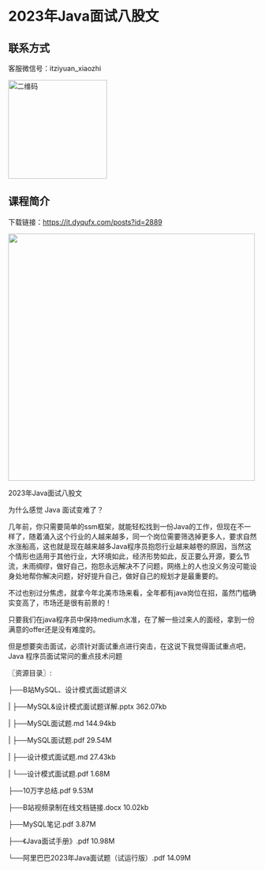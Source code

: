 # 2023年Java面试八股文

## 联系方式

客服微信号：itziyuan_xiaozhi

<img src="https://ziyuanyun.oss-cn-guangzhou.aliyuncs.com/common/20240614073449/666b82192834a.jpg" width="200" height="200" alt="二维码">

## 课程简介

下载链接：https://it.dyqufx.com/posts?id=2889

<img src="https://ziyuanyun.oss-cn-guangzhou.aliyuncs.com/yun/20240515184414/664491fe703cb.jpg" width="500" alt="">

  2023年Java面试八股文



 为什么感觉 Java 面试变难了？

 几年前，你只需要简单的ssm框架，就能轻松找到一份Java的工作，但现在不一样了，随着涌入这个行业的人越来越多，同一个岗位需要筛选掉更多人，要求自然水涨船高，这也就是现在越来越多Java程序员抱怨行业越来越卷的原因，当然这个情形也适用于其他行业，大环境如此，经济形势如此，反正要么开源，要么节流，未雨绸缪，做好自己，抱怨永远解决不了问题，网络上的人也没义务没可能设身处地帮你解决问题，好好提升自己，做好自己的规划才是最重要的。

 不过也别过分焦虑，就拿今年北美市场来看，全年都有java岗位在招，虽然门槛确实变高了，市场还是很有前景的！

 只要我们在java程序员中保持medium水准，在了解一些过来人的面经，拿到一份满意的offer还是没有难度的。

 但是想要突击面试，必须针对面试重点进行突击，在这说下我觉得面试重点吧，Java 程序员面试常问的重点技术问题

 〖资源目录〗:

 ├──B站MySQL、设计模式面试题讲义

 | ├──MySQL&amp;设计模式面试题详解.pptx 362.07kb

 | ├──MySQL面试题.md 144.94kb

 | ├──MySQL面试题.pdf 29.54M

 | ├──设计模式面试题.md 27.43kb

 | └──设计模式面试题.pdf 1.68M

 ├──10万字总结.pdf 9.53M

 ├──B站视频录制在线文档链接.docx 10.02kb

 ├──MySQL笔记.pdf 3.87M

 ├──《Java面试手册》.pdf 10.98M

 └──阿里巴巴2023年Java面试题（试运行版）.pdf 14.09M

  